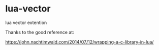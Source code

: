 # lua-vector
lua vector extention

Thanks to the good reference at:

https://john.nachtimwald.com/2014/07/12/wrapping-a-c-library-in-lua/
